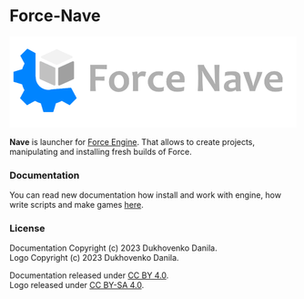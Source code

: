 # Force-Nave

![image](.github/ForceNaveHome.png)

**Nave** is launcher for [Force Engine](https://github.com/KennyProgrammer/Force). That allows to create projects, manipulating and installing fresh builds of Force.

### Documentation
You can read new documentation how install and work with engine, how write scripts and make games [here](https://danil-dukhovenko.gitbook.io/force/).

### License

Documentation Copyright (c) 2023 Dukhovenko Danila.\
Logo Copyright (c) 2023 Dukhovenko Danila.

Documentation released under [CC BY 4.0](https://creativecommons.org/licenses/by/4.0/).\
Logo released under [CC BY-SA 4.0](https://creativecommons.org/licenses/by-sa/4.0/).

